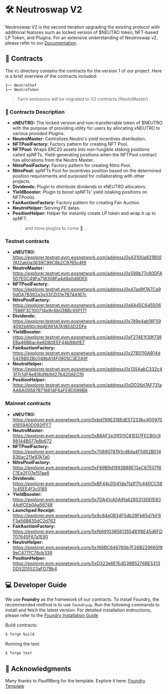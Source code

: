 # 🛠 Neutroswap V2

Neutroswap V2 is the second iteration upgrading the existing protocol with additional features such as locked version of $NEUTRO token, NFT-based LP Token, and Plugins. For an extensive understanding of Neutroswap v2, please refer to our
[Documentation](https://docs.neutroswap.io/).

## 📁 Contracts

The `V1` directory contains the contracts for the version 1 of our project. Here is a brief overview of the contracts
included:

```text
├── NeutroChef
├── NeutroToken
```

> Farm emissions will be migrated to V2 contracts (NeutoMaster)

### 📜 Contracts Description

- **xNEUTRO:** The locked version and non-transferrable token of $NEUTRO with the purpose of providing utility for users by allocating xNEUTRO to various provided Plugins.
- **NeutroMaster:** Centralizes Neutro's yield incentives distribution.
- **NFTPoolFactory:** Factory pattern for creating NFT Pool.
- **NFTPool:** Wraps ERC20 assets into non-fungible staking positions called spNFTs. Yield-generating positions when the
  NFTPool contract has allocations from the Neutro Master.
- **NitroPoolFactory:** Factory pattern for creating Nitro Pool.
- **NitroPool:** spNFTs Pool for incentives position based on the determined position requirements and purposed for
  collaborating with other projects.
- **Dividends:** Plugin to distribute dividends to xNEUTRO allocators.
- **YieldBooster:** Plugin to boost spNFTs' yield (staking positions on NFTPools).
- **FairAuctionFactory:** Factory pattern for creating Fair Auction.
- **NeutroHelper:** Serving FE datas.
- **PositionHelper:** Helper for instantly create LP token and wrap it up to spNFT.
  > and more plugins to come 🥳 ..

### Testnet contracts

- **xNEUTRO:** <br /> https://explorer.testnet.evm.eosnetwork.com/address/0xA3100a831B007A12ab0a3639C99C8b2C9765c4f9 <br />
- **NeutroMaster:** <br /> https://explorer.testnet.evm.eosnetwork.com/address/0x599b77c80DFA5D7E0C49Fa718308Fa4d9a0d8DE0 <br />
- **NFTPoolFactory:** <br /> https://explorer.testnet.evm.eosnetwork.com/address/0x47ad9f7A7Ca90dDA7B362a3e33CD31e7B74A167c <br />
- **NitroPoolFactory:** <br /> https://explorer.testnet.evm.eosnetwork.com/address/0x6A45C6455067586F3C100714e9c6b03BBc65Ff71 <br />
- **Dividends:** <br /> https://explorer.testnet.evm.eosnetwork.com/address/0x749e4ab18F594092b690c9d4E961A7A1853D2DFe <br />
- **YieldBooster:** <br /> https://explorer.testnet.evm.eosnetwork.com/address/0xF274E1f39f738EBa46B6acAe6D80EEF44b98d1E7 <br />
- **FairAuctionFactory:** <br /> https://explorer.testnet.evm.eosnetwork.com/address/0x2785110AB14d0429B02Bc048bA14F0905C3E2A9f <br />
- **NeutroHelper:** <br /> https://explorer.testnet.evm.eosnetwork.com/address/0x135AabC332c43f7c1dF6e816d9b9d276420AECf6 <br />
- **PositionHelper:** <br /> https://explorer.testnet.evm.eosnetwork.com/address/0xDD26d7AF731aAA6A09587B716614F6aFE9D099B8 <br />

### Mainnet contracts

- **xNEUTRO:** <br /> https://explorer.evm.eosnetwork.com/0xbd789E318EdE57233bc400970d165940D092fFF7 <br />
- **NeutroMaster:** <br /> https://explorer.evm.eosnetwork.com/0xB6AF2e31f511C81ED7FECB0c998144B077e8b672 <br />
- **NFTPoolFactory:** <br /> https://explorer.evm.eosnetwork.com/0x70890787A1cd8da4F5952B014836ac211e97A7a0 <br />
- **NitroPoolFactory:** <br /> https://explorer.evm.eosnetwork.com/0xF69B9d1993B89E13aC87E07f6C1Ee2F07e151ae8 <br />
- **Dividends:** <br /> https://explorer.evm.eosnetwork.com/0xBF44cD041da7fa1f7fc440CC581c45EE4f3c0185 <br />
- **YieldBooster:** <br /> https://explorer.evm.eosnetwork.com/0x7DA41cA5A9fa6285313DEfE834AdfCEb0Aa56748 <br />
- **Launchpad Receipt:** <br /> https://explorer.evm.eosnetwork.com/0x8c84e0B34F5db29Fb65d7bF9F3a56B835dC2d762 <br />
- **FairAuctionFactory:** <br /> https://explorer.evm.eosnetwork.com/0xfb691036581355481f8E45d6FD707645F67a1E90 <br />
- **NeutroHelper:** <br /> https://explorer.evm.eosnetwork.com/0x166BC646760b7F26B229665f89eC477fC76cb339 <br />
- **PositionHelper:** <br /> https://explorer.evm.eosnetwork.com/0xD323e6E1EdD39B5276BE5313DD52D5523aFD7Bb4 <br />

## 💻 Developer Guide

We use **Foundry** as the framework of our contracts. To install Foundry, the recommended method is to use `foundryup`. Run
the following commands to install and fetch the latest version: For detailed installation instructions, please refer to
the [Foundry Installation Guide](https://book.getfoundry.sh/getting-started/installation)

Build contracts:

```sh
$ forge build
```

Running the test:

```sh
$ forge test
```

## 🙏 Acknowledgments

Many thanks to PaulRBerg for the template. Explore it here:
[Foundry Template](https://github.com/PaulRBerg/foundry-template)
